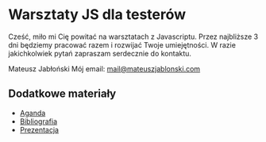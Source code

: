 # Warsztaty JS dla testerów

Cześć, miło mi Cię powitać na warsztatach z Javascriptu. Przez najbliższe 3 dni będziemy pracować razem i rozwijać Twoje umiejętności. W razie jakichkolwiek pytań zapraszam serdecznie do kontaktu.

Mateusz Jabłoński
Mój email: mail@mateuszjablonski.com

## Dodatkowe materiały

- [Aganda](./materials/agenda.pdf)
- [Bibliografia](./materials/bibliography.md)
- [Prezentacja](./materials/presentation.pdf)
